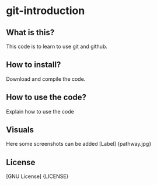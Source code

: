 # git-introduction

## What is this? 
This code is to learn to use git and github.

## How to install?
Download and compile the code.

## How to use the code? 
Explain how to use the code 

## Visuals
Here some screenshots can be added 
[Label] {pathway.jpg}

## License 
[GNU License] {LICENSE}

